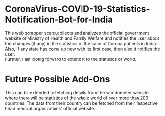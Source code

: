 # CoronaVirus-COVID-19-Statistics-Notification-Bot-for-India

This web scrapper scans,collects and analyzes the official government website of Ministry of Health and Family Welfare and notifies the user about the changes (if any) in the statistics of the case of Corona patients in India.  
Also, if any state has come up new with its first case, then also it notifies the user.  
Further, I am lookig forward to extend it to the statistics of world.


# Future Possible Add-Ons
 
This can be extended to fetching details from the worldometer website where there will be statistics of the whole world of over more than 200 countries. The data from their country can be fetched from their respective head medical organizations' official website.


